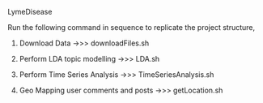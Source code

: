 LymeDisease

Run the following command in sequence to replicate the project structure, 

1) Download Data
	->>>	downloadFiles.sh

2) Perform LDA topic modelling
	->>>	LDA.sh

3) Perform Time Series Analysis
	->>>	TimeSeriesAnalysis.sh

4) Geo Mapping user comments and posts
	->>>	getLocation.sh 


